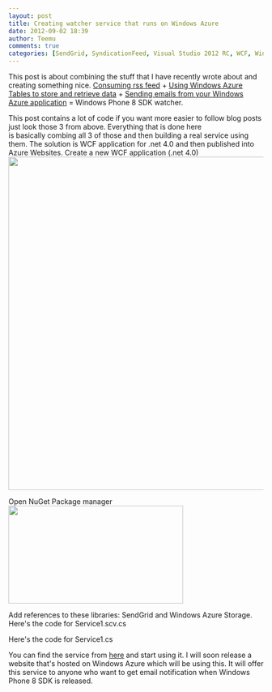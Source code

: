 ```yaml
---
layout: post
title: Creating watcher service that runs on Windows Azure
date: 2012-09-02 18:39
author: Teemu
comments: true
categories: [SendGrid, SyndicationFeed, Visual Studio 2012 RC, WCF, Windows Azure, Windows Azure, Windows Azure Storage, Windows Azure Websites]
---
```

This post is about combining the stuff that I have recently wrote about and creating something nice.
<a title="Consuming rss feed with syndicationfeed" href="http://www.tapanila.net/consuming-rss-feed-with-syndicationfeed/">Consuming rss feed</a> + <a title="Using Windows Azure Tables to store and retrieve data" href="http://www.tapanila.net/using-windows-azure-tables-to-store-and-retrieve-data/">Using Windows Azure Tables to store and retrieve data</a> + <a title="Sending emails easily from your Azure application" href="http://www.tapanila.net/sending-emails-easily-from-your-azure-application/">Sending emails from your Windows Azure application</a> = Windows Phone 8 SDK watcher.

<!--more-->

This post contains a lot of code if you want more easier to follow blog posts just look those 3 from above. Everything that is done here is basically combing all 3 of those and then building a real service using them. The solution is WCF application for .net 4.0 and then published into Azure Websites.
Create a new WCF application (.net 4.0)
<a href="https://res\.cloudinary\.com/tapanila-net/image/upload/v1388360870/CreateNewWCFServiceProject1_ifqzip.png"><img class="alignnone size-full wp-image-98" title="CreateNewWCFServiceProject" src="https://res\.cloudinary\.com/tapanila-net/image/upload/v1388360870/CreateNewWCFServiceProject1_ifqzip.png" alt="" width="951" height="658" /></a>

Open NuGet Package manager
<a href="https://res\.cloudinary\.com/tapanila-net/image/upload/v1388360855/OpenNuGet_xomu4s.png"><img class="alignnone size-full wp-image-146" title="OpenNuGet" src="https://res\.cloudinary\.com/tapanila-net/image/upload/v1388360855/OpenNuGet_xomu4s.png" alt="" width="345" height="193" /></a>

Add references to these libraries: SendGrid and Windows Azure Storage.
Here's the code for Service1.scv.cs
<p><script src="https://gist.github.com/3599405.js?file=gistfile1.cs"></script></p>
Here's the code for Service1.cs
<p><script src="https://gist.github.com/3599461.js?file=gistfile1.cs"></script></p>
You can find the service from <a href="http://windowsphone8watcher.azurewebsites.net/WatcherService.svc">here</a> and start using it.
I will soon release a website that's hosted on Windows Azure which will be using this. It will offer this service to anyone who want to get email notification when Windows Phone 8 SDK is released.  <code></code>
